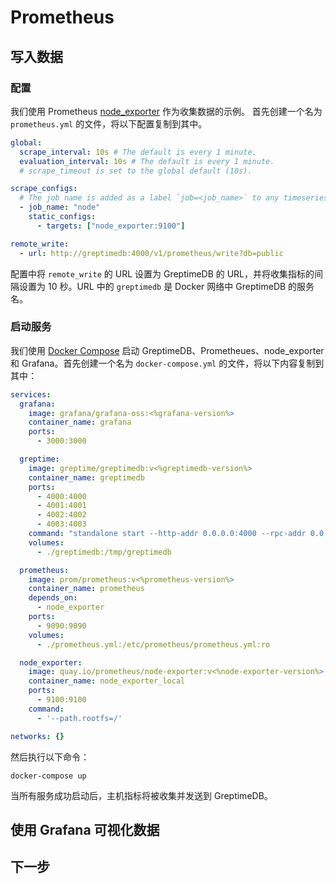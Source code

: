 # Prometheus

<!--@include: ./introduction.md-->

## 写入数据

### 配置

我们使用 Prometheus [node_exporter](https://github.com/prometheus/node_exporter) 作为收集数据的示例。
首先创建一个名为 `prometheus.yml` 的文件，将以下配置复制到其中。

```yml
global:
  scrape_interval: 10s # The default is every 1 minute.
  evaluation_interval: 10s # The default is every 1 minute.
  # scrape_timeout is set to the global default (10s).

scrape_configs:
  # The job name is added as a label `job=<job_name>` to any timeseries scraped from this config.
  - job_name: "node"
    static_configs:
      - targets: ["node_exporter:9100"]

remote_write:
  - url: http://greptimedb:4000/v1/prometheus/write?db=public
```

配置中将 `remote_write` 的 URL 设置为 GreptimeDB 的 URL，并将收集指标的间隔设置为 10 秒。URL 中的 `greptimedb` 是 Docker 网络中 GreptimeDB 的服务名。

### 启动服务

我们使用 [Docker Compose](https://docs.docker.com/compose/) 启动 GreptimeDB、Prometheues、node_exporter 和 Grafana。首先创建一个名为 `docker-compose.yml` 的文件，将以下内容复制到其中：

```yaml
services:
  grafana:
    image: grafana/grafana-oss:<%grafana-version%>
    container_name: grafana
    ports:
      - 3000:3000

  greptime:
    image: greptime/greptimedb:v<%greptimedb-version%>
    container_name: greptimedb
    ports:
      - 4000:4000
      - 4001:4001
      - 4002:4002
      - 4003:4003
    command: "standalone start --http-addr 0.0.0.0:4000 --rpc-addr 0.0.0.0:4001 --mysql-addr 0.0.0.0:4002 --postgres-addr 0.0.0.0:4003"
    volumes:
      - ./greptimedb:/tmp/greptimedb

  prometheus:
    image: prom/prometheus:v<%prometheus-version%>
    container_name: prometheus
    depends_on:
      - node_exporter
    ports:
      - 9090:9090
    volumes:
      - ./prometheus.yml:/etc/prometheus/prometheus.yml:ro

  node_exporter:
    image: quay.io/prometheus/node-exporter:v<%node-exporter-version%>
    container_name: node_exporter_local
    ports:
      - 9100:9100
    command:
      - '--path.rootfs=/'

networks: {}
```

然后执行以下命令：

```shell
docker-compose up
```
当所有服务成功启动后，主机指标将被收集并发送到 GreptimeDB。

## 使用 Grafana 可视化数据

<!--@include: ./visualize-data-by-grafana.md-->

## 下一步

<!--@include: ./next-steps.md-->
